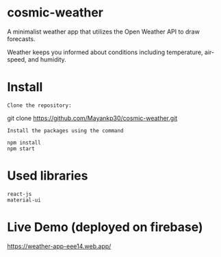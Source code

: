 # cosmic-weather
A minimalist weather app that utilizes the Open Weather API to draw forecasts.


Weather keeps you informed about conditions including temperature, air-speed, and humidity.


# Install

    Clone the repository:

git clone https://github.com/Mayankp30/cosmic-weather.git

    Install the packages using the command 
    
    npm install
    npm start



# Used libraries

    react-js
    material-ui


# Live Demo (deployed on firebase)

https://weather-app-eee14.web.app/
